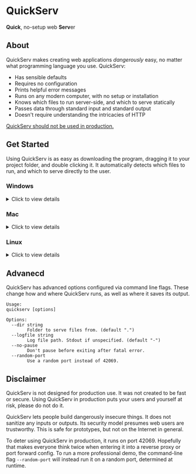 # QuickServ

**Quick**, no-setup web **Serv**er


## About

QuickServ makes creating web applications *dangerously* easy, no matter what
programming language you use. QuickServ:

- Has sensible defaults 
- Requires no configuration
- Prints helpful error messages
- Runs on any modern computer, with no setup or installation
- Knows which files to run server-side, and which to serve statically
- Passes data through standard input and standard output
- Doesn't require understanding the intricacies of HTTP

[QuickServ should not be used in production.](#disclaimer) 


## Get Started

Using QuickServ is as easy as downloading the program, dragging it to your
project folder, and double clicking it. It automatically detects which files to
run, and which to serve directly to the user. 

### Windows

<details>
<summary>Click to view details</summary>

[Download for Windows]()

</details>

### Mac

<details>
<summary>Click to view details</summary>

[Download for Mac]()

</details>

### Linux

<details>
<summary>Click to view details</summary>

[Download for Linux]()

</details>


## Advanecd

QuickServ has advanced options configured via command line flags. These
change how and where QuickServ runs, as well as where it saves its output.

```
Usage: 
quickserv [options]

Options:
  --dir string
        Folder to serve files from. (default ".")
  --logfile string
        Log file path. Stdout if unspecified. (default "-")
  --no-pause
        Don't pause before exiting after fatal error.
  --random-port
        Use a random port instead of 42069.
```


## Disclaimer

QuickServ is not designed for production use. It was not created to be fast or
secure. Using QuickServ in production puts your users and yourself at risk,
please do not do it.

QuickServ lets people build dangerously insecure things. It does not sanitize
any inputs or outputs. Its security model presumes web users are trustworthy.
This is safe for prototypes, but not on the Internet in general.

To deter using QuickServ in production, it runs on port 42069. Hopefully that
makes everyone think twice when entering it into a reverse proxy or port forward
config. To run a more professional demo, the command-line flag `--random-port`
will instead run it on a random port, determined at runtime.